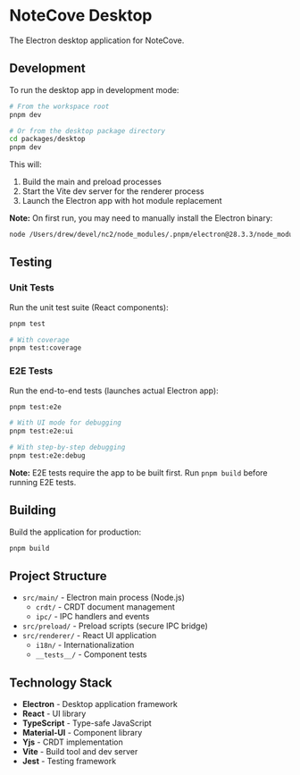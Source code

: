 # NoteCove Desktop

The Electron desktop application for NoteCove.

## Development

To run the desktop app in development mode:

```bash
# From the workspace root
pnpm dev

# Or from the desktop package directory
cd packages/desktop
pnpm dev
```

This will:

1. Build the main and preload processes
2. Start the Vite dev server for the renderer process
3. Launch the Electron app with hot module replacement

**Note:** On first run, you may need to manually install the Electron binary:

```bash
node /Users/drew/devel/nc2/node_modules/.pnpm/electron@28.3.3/node_modules/electron/install.js
```

## Testing

### Unit Tests

Run the unit test suite (React components):

```bash
pnpm test

# With coverage
pnpm test:coverage
```

### E2E Tests

Run the end-to-end tests (launches actual Electron app):

```bash
pnpm test:e2e

# With UI mode for debugging
pnpm test:e2e:ui

# With step-by-step debugging
pnpm test:e2e:debug
```

**Note:** E2E tests require the app to be built first. Run `pnpm build` before running E2E tests.

## Building

Build the application for production:

```bash
pnpm build
```

## Project Structure

- `src/main/` - Electron main process (Node.js)
  - `crdt/` - CRDT document management
  - `ipc/` - IPC handlers and events
- `src/preload/` - Preload scripts (secure IPC bridge)
- `src/renderer/` - React UI application
  - `i18n/` - Internationalization
  - `__tests__/` - Component tests

## Technology Stack

- **Electron** - Desktop application framework
- **React** - UI library
- **TypeScript** - Type-safe JavaScript
- **Material-UI** - Component library
- **Yjs** - CRDT implementation
- **Vite** - Build tool and dev server
- **Jest** - Testing framework

